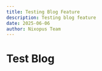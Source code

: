 ```yaml
---
title: Testing Blog Feature
description: Testing blog feature
date: 2025-06-06
author: Nixopus Team
---
```


# Test Blog
